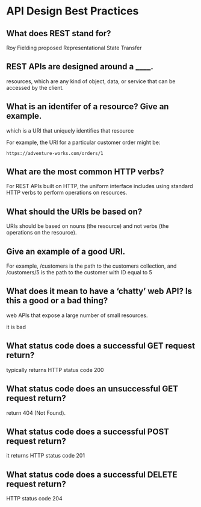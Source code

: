 # API Design Best Practices

## What does REST stand for?

Roy Fielding proposed Representational State Transfer

## REST APIs are designed around a ____.

resources, which are any kind of object, data, or service that can be accessed by the client.

## What is an identifer of a resource? Give an example.

which is a URI that uniquely identifies that resource

For example, the URI for a particular customer order might be:
```
https://adventure-works.com/orders/1
```

## What are the most common HTTP verbs?

For REST APIs built on HTTP, the uniform interface includes using standard HTTP verbs to perform operations on resources. 


## What should the URIs be based on?

 URIs should be based on nouns (the resource) and not verbs (the operations on the resource).

 ## Give an example of a good URI.

For example, /customers is the path to the customers collection, and /customers/5 is the path to the customer with ID equal to 5

## What does it mean to have a ‘chatty’ web API? Is this a good or a bad thing?

web APIs that expose a large number of small resources.

it is bad

## What status code does a successful GET request return?

typically returns HTTP status code 200

## What status code does an unsuccessful GET request return?


 return 404 (Not Found).

## What status code does a successful POST request return? 
 it returns HTTP status code 201

## What status code does a successful DELETE request return?


HTTP status code 204
